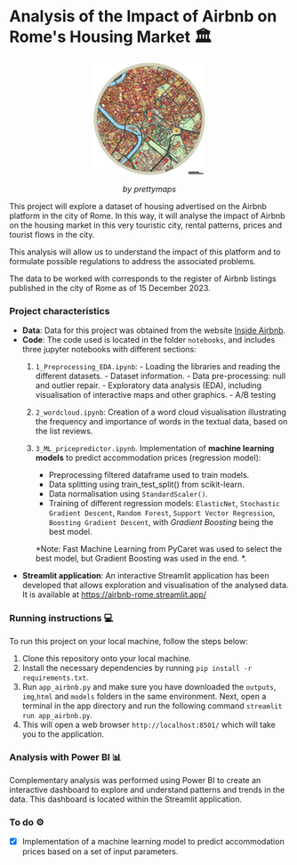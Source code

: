 # Analysis of the Impact of Airbnb on Rome's Housing Market 🏛️

<p align="center">
  <img src="img/rome_prettymaps.png" alt="Logo">
</p>
<p align="center"><em>by prettymaps</em></p>

This project will explore a dataset of housing advertised on the Airbnb platform in the city of Rome. In this way, it will analyse the impact of Airbnb on the housing market in this very touristic city, rental patterns, prices and tourist flows in the city.

This analysis will allow us to understand the impact of this platform and to formulate possible regulations to address the associated problems.

The data to be worked with corresponds to the register of Airbnb listings published in the city of Rome as of 15 December 2023.

### Project characteristics

- **Data**: Data for this project was obtained from the website [Inside Airbnb](https://insideairbnb.com/get-the-data/).
- **Code**: The code used is located in the folder ``notebooks``, and includes three jupyter notebooks with different sections:
    1. ``1_Preprocessing_EDA.ipynb``:
      - Loading the libraries and reading the different datasets.
      - Dataset information.
      - Data pre-processing: null and outlier repair.
      - Exploratory data analysis (EDA), including visualisation of interactive maps and other graphics.
      - A/B testing
    2. ``2_wordcloud.ipynb``: Creation of a word cloud visualisation illustrating the frequency and importance of words in the textual data, based on the list reviews.
    3. ``3_ML_pricepredictor.ipynb``. Implementation of **machine learning models** to predict accommodation prices (regression model):
        - Preprocessing filtered dataframe used to train models.
        - Data splitting using train_test_split() from scikit-learn.
        - Data normalisation using ``StandardScaler()``.
        - Training of different regression models: ``ElasticNet``, ``Stochastic Gradient Descent``, ``Random Forest``, ``Support Vector Regression``, ``Boosting Gradient Descent``, with *Gradient Boosting* being the best model.

        *Note: Fast Machine Learning from PyCaret was used to select the best model, but Gradient Boosting was used in the end. *. 
- **Streamlit application**: An interactive Streamlit application has been developed that allows exploration and visualisation of the analysed data. It is available at https://airbnb-rome.streamlit.app/

### Running instructions 💻

To run this project on your local machine, follow the steps below:

1. Clone this repository onto your local machine.
2. Install the necessary dependencies by running ``pip install -r requirements.txt``.
3. Run ``app_airbnb.py`` and make sure you have downloaded the ``outputs``, ``img``,``html`` and ``models`` folders in the same environment. Next, open a terminal in the app directory and run the following command ``streamlit run app_airbnb.py``.
4. This will open a web browser ``http://localhost:8501/`` which will take you to the application.

### Analysis with Power BI 📊

Complementary analysis was performed using Power BI to create an interactive dashboard to explore and understand patterns and trends in the data.
This dashboard is located within the Streamlit application. 

### To do ⚙️

- [x] Implementation of a machine learning model to predict accommodation prices based on a set of input parameters. 
